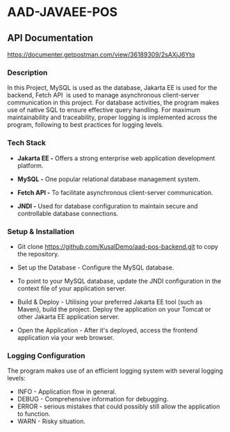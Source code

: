 
# AAD-JAVAEE-POS

## API Documentation
https://documenter.getpostman.com/view/36189309/2sAXjJ6Ytq


### Description

In this Project, MySQL is used as the database, Jakarta EE is used for the backend, Fetch API  is used to manage asynchronous client-server communication in this project. For database activities, the program makes use of native SQL to ensure effective query handling. For maximum maintainability and traceability, proper logging is implemented across the program, following to best practices for logging levels.



### Tech Stack

- **Jakarta EE -** Offers a strong enterprise web application development platform.

- **MySQL -** One popular relational database management system.

- **Fetch API -** To facilitate asynchronous client-server communication.

- **JNDI -** Used for database configuration to maintain secure and controllable database connections.

### Setup & Installation

- Git clone https://github.com/KusalDemo/aad-pos-backend.git  to copy the repository.

- Set up the Database - Configure the MySQL database.

- To point to your MySQL database, update the JNDI configuration in the context file of your application server.

- Build & Deploy - Utilising your preferred Jakarta EE tool (such as Maven), build the project. Deploy the application on your Tomcat or other Jakarta EE application server.

- Open the Application - After it's deployed, access the frontend application via your web browser.

### Logging Configuration

The program makes use of an efficient logging system with several logging levels:

- INFO - Application flow in general.
- DEBUG - Comprehensive information for debugging.
- ERROR - serious mistakes that could possibly still allow the application to function.
- WARN - Risky situation.
